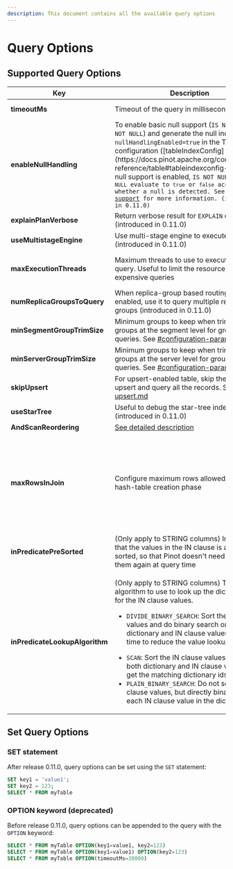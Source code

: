 ```yaml
---
description: This document contains all the available query options
---
```


# Query Options

## Supported Query Options

<table><thead><tr><th>Key</th><th width="249.33333333333331">Description</th><th>Default Behavior</th></tr></thead><tbody><tr><td><strong>timeoutMs</strong></td><td>Timeout of the query in milliseconds</td><td>Use table/broker level timeout</td></tr><tr><td><strong>enableNullHandling</strong></td><td>To enable basic null support (<code>IS NULL</code> and <code>IS NOT NULL</code>) and generate the null index, set <code>nullHandlingEnabled=true</code> in the Table index configuration ([tableIndexConfig](https://docs.pinot.apache.org/configuration-reference/table#tableindexconfig-1)). When null support is enabled, <code>IS NOT NULL<c/ode> and <code>IS NULL</code> evaluate to <code>true</code> or <code>false</code> according to whether a null is detected. See <a href="../../../developers/advanced/null-value-support.md">Null value support</a> for more information. (introduced in 0.11.0)</td><td><code>false</code> (disabled)</td></tr><tr><td><strong>explainPlanVerbose</strong></td><td>Return verbose result for <code>EXPLAIN</code> query (introduced in 0.11.0)</td><td><code>false</code> (not verbose)</td></tr><tr><td><strong>useMultistageEngine</strong></td><td>Use multi-stage engine to execute the query (introduced in 0.11.0)</td><td><code>false</code> (use single-stage engine)</td></tr><tr><td><strong>maxExecutionThreads</strong></td><td>Maximum threads to use to execute the query. Useful to limit the resource usage for expensive queries</td><td>Half of the CPU cores for non-group-by queries; all CPU cores for group-by queries</td></tr><tr><td><strong>numReplicaGroupsToQuery</strong></td><td>When replica-group based routing is enabled, use it to query multiple replica-groups (introduced in 0.11.0)</td><td><code>1</code> (only query servers within the same replica-group)</td></tr><tr><td><strong>minSegmentGroupTrimSize</strong></td><td>Minimum groups to keep when trimming groups at the segment level for group-by queries. See <a data-mention href="grouping-algorithm.md#configuration-parameters">#configuration-parameters</a></td><td>Server level config</td></tr><tr><td><strong>minServerGroupTrimSize</strong></td><td>Minimum groups to keep when trimming groups at the server level for group-by queries. See <a data-mention href="grouping-algorithm.md#configuration-parameters">#configuration-parameters</a></td><td>Server level config</td></tr><tr><td><strong>skipUpsert</strong></td><td>For upsert-enabled table, skip the effect of upsert and query all the records. See <a data-mention href="../../basics/data-import/upsert.md">upsert.md</a></td><td><code>false</code> (exclude the replaced records)</td></tr><tr><td><strong>useStarTree</strong></td><td>Useful to debug the star-tree index (introduced in 0.11.0)</td><td><code>true</code> (use star-tree if available)</td></tr><tr><td><strong>AndScanReordering</strong></td><td><a href="https://docs.pinot.apache.org/operators/tutorials/performance-optimization-configurations?q=andoperator">See detailed description</a></td><td>disabled</td></tr><tr><td><strong>maxRowsInJoin</strong></td><td>Configure maximum rows allowed in join hash-table creation phase</td><td><p>default value read from cluster config</p><pre><code>pinot.query.join.max.rows

</code></pre><p>if not set, the default will be</p><p><strong>2^20 (1024*1024)</strong></p></td></tr><tr><td><strong>inPredicatePreSorted</strong></td><td>(Only apply to STRING columns) Indicates that the values in the IN clause is already sorted, so that Pinot doesn't need to sort them again at query time</td><td><code>false</code> (values in IN predicate is not pre-sorted)</td></tr><tr><td><strong>inPredicateLookupAlgorithm</strong></td><td><p>(Only apply to STRING columns) The algorithm to use to look up the dictionary ids for the IN clause values.</p><ul><li><code>DIVIDE_BINARY_SEARCH</code>: Sort the IN clause values and do binary search on both dictionary and IN clause values at same time to reduce the value lookups</li></ul><ul><li><code>SCAN</code>: Sort the IN clause values and scan both dictionary and IN clause values to get the matching dictionary ids</li><li><code>PLAIN_BINARY_SEARCH</code>: Do not sort the IN clause values, but directly binary search each IN clause value in the dictionary</li></ul></td><td><code>DIVIDE_BINARY_SEARCH</code></td></tr></tbody></table>

## Set Query Options

### SET statement

After release 0.11.0, query options can be set using the `SET` statement:

```sql
SET key1 = 'value1';
SET key2 = 123;
SELECT * FROM myTable
```

### OPTION keyword (deprecated)

Before release 0.11.0, query options can be appended to the query with the `OPTION` keyword:

```sql
SELECT * FROM myTable OPTION(key1=value1, key2=123)
SELECT * FROM myTable OPTION(key1=value1) OPTION(key2=123)
SELECT * FROM myTable OPTION(timeoutMs=30000)
```
